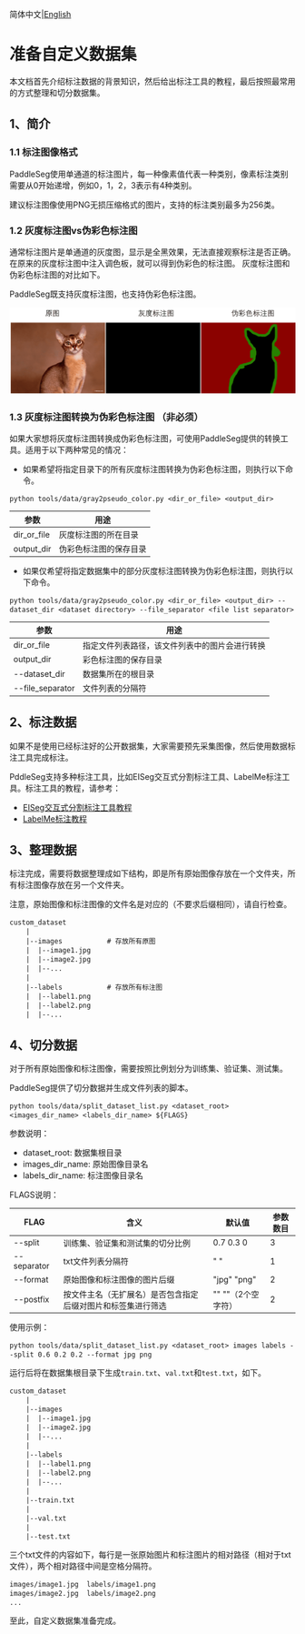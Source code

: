 简体中文|[English](marker.md)
# 准备自定义数据集

本文档首先介绍标注数据的背景知识，然后给出标注工具的教程，最后按照最常用的方式整理和切分数据集。

## 1、简介

### 1.1 标注图像格式

PaddleSeg使用单通道的标注图片，每一种像素值代表一种类别，像素标注类别需要从0开始递增，例如0，1，2，3表示有4种类别。

建议标注图像使用PNG无损压缩格式的图片，支持的标注类别最多为256类。

### 1.2 灰度标注图vs伪彩色标注图

通常标注图片是单通道的灰度图，显示是全黑效果，无法直接观察标注是否正确。
在原来的灰度标注图中注入调色板，就可以得到伪彩色的标注图。
灰度标注图和伪彩色标注图的对比如下。

PaddleSeg既支持灰度标注图，也支持伪彩色标注图。

<div align="center">
<img src="../image/image-11.png"  width = "600" />  
</div>

### 1.3 灰度标注图转换为伪彩色标注图 （非必须）

如果大家想将灰度标注图转换成伪彩色标注图，可使用PaddleSeg提供的转换工具。适用于以下两种常见的情况：

* 如果希望将指定目录下的所有灰度标注图转换为伪彩色标注图，则执行以下命令。

```buildoutcfg
python tools/data/gray2pseudo_color.py <dir_or_file> <output_dir>
```

|参数|用途|
|-|-|
|dir_or_file|灰度标注图的所在目录|
|output_dir|伪彩色标注图的保存目录|

* 如果仅希望将指定数据集中的部分灰度标注图转换为伪彩色标注图，则执行以下命令。

```buildoutcfg
python tools/data/gray2pseudo_color.py <dir_or_file> <output_dir> --dataset_dir <dataset directory> --file_separator <file list separator>
```
|参数|用途|
|-|-|
|dir_or_file|指定文件列表路径，该文件列表中的图片会进行转换|
|output_dir|彩色标注图的保存目录|
|--dataset_dir|数据集所在的根目录|
|--file_separator|文件列表的分隔符|

## 2、标注数据

如果不是使用已经标注好的公开数据集，大家需要预先采集图像，然后使用数据标注工具完成标注。

PddleSeg支持多种标注工具，比如EISeg交互式分割标注工具、LabelMe标注工具。标注工具的教程，请参考：
- [EISeg交互式分割标注工具教程](../../../EISeg/README.md)
- [LabelMe标注教程](../transform/transform_cn.md)

## 3、整理数据

标注完成，需要将数据整理成如下结构，即是所有原始图像存放在一个文件夹，所有标注图像存放在另一个文件夹。

注意，原始图像和标注图像的文件名是对应的（不要求后缀相同），请自行检查。

```
custom_dataset
    |
    |--images           # 存放所有原图
    |  |--image1.jpg
    |  |--image2.jpg
    |  |--...
    |
    |--labels           # 存放所有标注图
    |  |--label1.png
    |  |--label2.png
    |  |--...
```

## 4、切分数据

对于所有原始图像和标注图像，需要按照比例划分为训练集、验证集、测试集。

PaddleSeg提供了切分数据并生成文件列表的脚本。

```
python tools/data/split_dataset_list.py <dataset_root> <images_dir_name> <labels_dir_name> ${FLAGS}
```

参数说明：
- dataset_root: 数据集根目录
- images_dir_name: 原始图像目录名
- labels_dir_name: 标注图像目录名

FLAGS说明：

|FLAG|含义|默认值|参数数目|
|-|-|-|-|
|--split|训练集、验证集和测试集的切分比例|0.7 0.3 0|3|
|--separator|txt文件列表分隔符|" "|1|
|--format|原始图像和标注图像的图片后缀|"jpg"  "png"|2|
|--postfix|按文件主名（无扩展名）是否包含指定后缀对图片和标签集进行筛选|""   ""（2个空字符）|2|

使用示例：
```
python tools/data/split_dataset_list.py <dataset_root> images labels --split 0.6 0.2 0.2 --format jpg png
```

运行后将在数据集根目录下生成`train.txt`、`val.txt`和`test.txt`，如下。

```
custom_dataset
    |
    |--images
    |  |--image1.jpg
    |  |--image2.jpg
    |  |--...
    |
    |--labels
    |  |--label1.png
    |  |--label2.png
    |  |--...
    |
    |--train.txt
    |
    |--val.txt
    |
    |--test.txt
```

三个txt文件的内容如下，每行是一张原始图片和标注图片的相对路径（相对于txt文件），两个相对路径中间是空格分隔符。
```
images/image1.jpg  labels/image1.png
images/image2.jpg  labels/image2.png
...
```

至此，自定义数据集准备完成。
